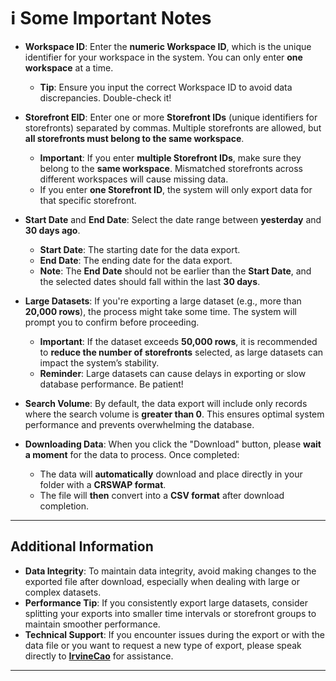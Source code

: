 # ℹ️ **Some Important Notes**

- **Workspace ID**: Enter the **numeric Workspace ID**, which is the unique identifier for your workspace in the system. You can only enter **one workspace** at a time.  
  - **Tip**: Ensure you input the correct Workspace ID to avoid data discrepancies. Double-check it!

- **Storefront EID**: Enter one or more **Storefront IDs** (unique identifiers for storefronts) separated by commas. Multiple storefronts are allowed, but **all storefronts must belong to the same workspace**.  
  - **Important**: If you enter **multiple Storefront IDs**, make sure they belong to the **same workspace**. Mismatched storefronts across different workspaces will cause missing data.
  - If you enter **one Storefront ID**, the system will only export data for that specific storefront.

- **Start Date** and **End Date**: Select the date range between **yesterday** and **30 days ago**.  
  - **Start Date**: The starting date for the data export.  
  - **End Date**: The ending date for the data export.  
  - **Note**: The **End Date** should not be earlier than the **Start Date**, and the selected dates should fall within the last **30 days**.

- **Large Datasets**: If you're exporting a large dataset (e.g., more than **20,000 rows**), the process might take some time. The system will prompt you to confirm before proceeding.  
  - **Important**: If the dataset exceeds **50,000 rows**, it is recommended to **reduce the number of storefronts** selected, as large datasets can impact the system’s stability.  
  - **Reminder**: Large datasets can cause delays in exporting or slow database performance. Be patient!

- **Search Volume**: By default, the data export will include only records where the search volume is **greater than 0**. This ensures optimal system performance and prevents overwhelming the database.  

- **Downloading Data**: When you click the "Download" button, please **wait a moment** for the data to process. Once completed:
  - The data will **automatically** download and place directly in your folder with a **CRSWAP format**.
  - The file will **then** convert into a **CSV format** after download completion.

---

## Additional Information

- **Data Integrity**: To maintain data integrity, avoid making changes to the exported file after download, especially when dealing with large or complex datasets.
- **Performance Tip**: If you consistently export large datasets, consider splitting your exports into smaller time intervals or storefront groups to maintain smoother performance.
- **Technical Support**: If you encounter issues during the export or with the data file or you want to request a new type of export, please speak directly to **[IrvineCao](https://epsilo.slack.com/archives/D075WP12FJ5)** for assistance.

---
